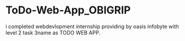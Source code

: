# ToDo-Web-App_OBIGRIP
i completed webdevlopment internship providing by oasis infobyte with level 2 task 3name as TODO WEB APP.

